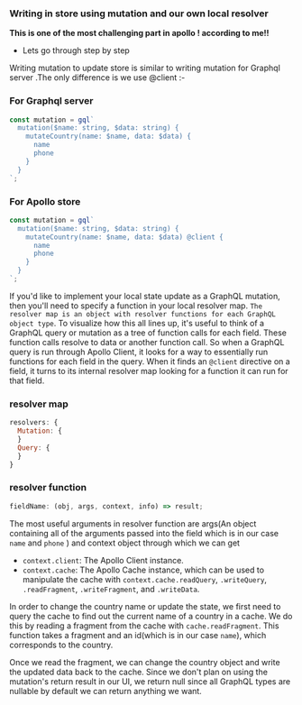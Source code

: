 ### Writing in store using mutation and our own local resolver

**This is one of the most challenging part in apollo ! according to me!!**

- Lets go through step by step

Writing mutation to update store is similar to writing mutation for Graphql server .The only difference is we use @client :-

### For Graphql server

```javascript
const mutation = gql`
  mutation($name: string, $data: string) {
    mutateCountry(name: $name, data: $data) {
      name
      phone
    }
  }
`;
```

### For Apollo store

```javascript
const mutation = gql`
  mutation($name: string, $data: string) {
    mutateCountry(name: $name, data: $data) @client {
      name
      phone
    }
  }
`;
```

If you'd like to implement your local state update as a GraphQL mutation, then you'll need to specify a function in your local resolver map. `The resolver map is an object with resolver functions for each GraphQL object type`. To visualize how this all lines up, it's useful to think of a GraphQL query or mutation as a tree of function calls for each field. These function calls resolve to data or another function call. So when a GraphQL query is run through Apollo Client, it looks for a way to essentially run functions for each field in the query. When it finds an `@client` directive on a field, it turns to its internal resolver map looking for a function it can run for that field.

### resolver map

```javascript
resolvers: {
  Mutation: {
  }
  Query: {
  }
}
```

### resolver function

```javascript
fieldName: (obj, args, context, info) => result;
```

The most useful arguments in resolver function are args(An object containing all of the arguments passed into the field which is in our case `name` and `phone` ) and context object through which we can get

- `context.client`: The Apollo Client instance.
- `context.cache`: The Apollo Cache instance, which can be used to manipulate the cache with `context.cache.readQuery`, `.writeQuery`, `.readFragment`, `.writeFragment`, and `.writeData`.

In order to change the country name or update the state, we first need to query the cache to find out the current name of a country in a cache.
We do this by reading a fragment from the cache with `cache.readFragment`. This function takes a fragment and an id(which is in our case `name`), which corresponds to the country.

Once we read the fragment, we can change the country object and write the updated data back to the cache. Since we don't plan on using the mutation's return result in our UI, we return null since all GraphQL types are nullable by default we can return anything we want.
